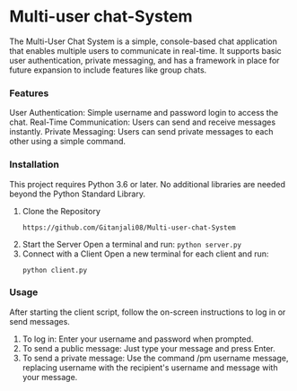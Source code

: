 # Multi-user chat-System
The Multi-User Chat System is a simple, console-based chat application that enables multiple users to communicate in real-time. It supports basic user authentication, private messaging, and has a framework in place for future expansion to include features like group chats.
### Features
User Authentication: Simple username and password login to access the chat.
Real-Time Communication: Users can send and receive messages instantly.
Private Messaging: Users can send private messages to each other using a simple command.
### Installation
This project requires Python 3.6 or later. No additional libraries are needed beyond the Python Standard Library.

1. Clone the Repository
   ```
   https://github.com/Gitanjali08/Multi-user-chat-System
   ```
3. Start the Server
Open a terminal and run:
   ``` python server.py ```
5. Connect with a Client
Open a new terminal for each client and run:
   ```
   python client.py
   ```

### Usage
After starting the client script, follow the on-screen instructions to log in or send messages.

1. To log in: Enter your username and password when prompted.
2. To send a public message: Just type your message and press Enter.
3. To send a private message: Use the command /pm username message, replacing username with the recipient's username and message with your message.
   
